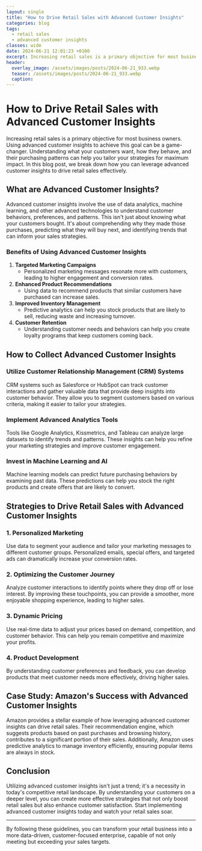 ```yaml
---
layout: single
title: "How to Drive Retail Sales with Advanced Customer Insights"
categories: blog
tags:
  - retail sales
  - advanced customer insights
classes: wide
date: 2024-06-21 12:01:23 +0100
excerpt: Increasing retail sales is a primary objective for most business owners. Using advanced customer insights to achieve this goal can be a game-changer. Unders...
header:
  overlay_image: /assets/images/posts/2024-06-21_933.webp
  teaser: /assets/images/posts/2024-06-21_933.webp
  caption: 
---
```

  
# How to Drive Retail Sales with Advanced Customer Insights

Increasing retail sales is a primary objective for most business owners. Using advanced customer insights to achieve this goal can be a game-changer. Understanding what your customers want, how they behave, and their purchasing patterns can help you tailor your strategies for maximum impact. In this blog post, we break down how you can leverage advanced customer insights to drive retail sales effectively.

## What are Advanced Customer Insights?

Advanced customer insights involve the use of data analytics, machine learning, and other advanced technologies to understand customer behaviors, preferences, and patterns. This isn't just about knowing what your customers bought. It's about comprehending why they made those purchases, predicting what they will buy next, and identifying trends that can inform your sales strategies.

### Benefits of Using Advanced Customer Insights

1. **Targeted Marketing Campaigns**
   - Personalized marketing messages resonate more with customers, leading to higher engagement and conversion rates.
2. **Enhanced Product Recommendations**
   - Using data to recommend products that similar customers have purchased can increase sales.
3. **Improved Inventory Management**
   - Predictive analytics can help you stock products that are likely to sell, reducing waste and increasing turnover.
4. **Customer Retention**
   - Understanding customer needs and behaviors can help you create loyalty programs that keep customers coming back.

## How to Collect Advanced Customer Insights

### Utilize Customer Relationship Management (CRM) Systems

CRM systems such as Salesforce or HubSpot can track customer interactions and gather valuable data that provide deep insights into customer behavior. They allow you to segment customers based on various criteria, making it easier to tailor your strategies.

### Implement Advanced Analytics Tools

Tools like Google Analytics, Kissmetrics, and Tableau can analyze large datasets to identify trends and patterns. These insights can help you refine your marketing strategies and improve customer engagement.

### Invest in Machine Learning and AI

Machine learning models can predict future purchasing behaviors by examining past data. These predictions can help you stock the right products and create offers that are likely to convert.

## Strategies to Drive Retail Sales with Advanced Customer Insights

### 1. **Personalized Marketing**
Use data to segment your audience and tailor your marketing messages to different customer groups. Personalized emails, special offers, and targeted ads can dramatically increase your conversion rates.

### 2. **Optimizing the Customer Journey**
Analyze customer interactions to identify points where they drop off or lose interest. By improving these touchpoints, you can provide a smoother, more enjoyable shopping experience, leading to higher sales.

### 3. **Dynamic Pricing**
Use real-time data to adjust your prices based on demand, competition, and customer behavior. This can help you remain competitive and maximize your profits.

### 4. **Product Development**
By understanding customer preferences and feedback, you can develop products that meet customer needs more effectively, driving higher sales.

## Case Study: Amazon's Success with Advanced Customer Insights

Amazon provides a stellar example of how leveraging advanced customer insights can drive retail sales. Their recommendation engine, which suggests products based on past purchases and browsing history, contributes to a significant portion of their sales. Additionally, Amazon uses predictive analytics to manage inventory efficiently, ensuring popular items are always in stock.

## Conclusion

Utilizing advanced customer insights isn't just a trend; it's a necessity in today's competitive retail landscape. By understanding your customers on a deeper level, you can create more effective strategies that not only boost retail sales but also enhance customer satisfaction. Start implementing advanced customer insights today and watch your retail sales soar.

---

By following these guidelines, you can transform your retail business into a more data-driven, customer-focused enterprise, capable of not only meeting but exceeding your sales targets.